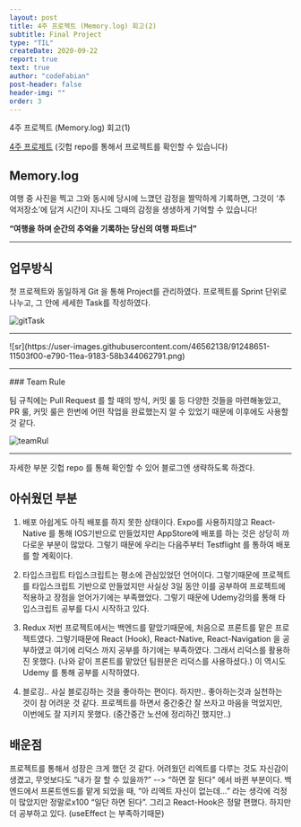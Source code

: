 ```yaml
---
layout: post
title: 4주 프로젝트 (Memory.log) 회고(2)
subtitle: Final Project
type: "TIL"
createDate: 2020-09-22
report: true
text: true
author: "codeFabian"
post-header: false
header-img: ""
order: 3
---
```


4주 프로젝트 (Memory.log) 회고(1)

[4주 프로제트](https://github.com/codeFabian/Memory.log-c)
(깃헙 repo를 통해서 프로젝트를 확인할 수 있습니다)

## Memory.log

여행 중 사진을 찍고 그와 동시에 당시에 느꼈던 감정을 짤막하게 기록하면, 그것이 ‘추억저장소’에 담겨 시간이 지나도 그때의 감정을 생생하게 기억할 수 있습니다!

**“여행을 하며 순간의 추억을 기록하는 당신의 여행 파트너”**

<hr>

## 업무방식

첫 프로젝트와 동일하게 Git 을 통해 Project를 관리하였다.
프로젝트를 Sprint 단위로 나누고, 그 안에 세세한 Task를 작성하였다.

![gitTask](https://user-images.githubusercontent.com/46562138/91248616-fbdb1500-e78f-11ea-8dea-3ebe87127cbb.png)

<hr>
![sr](https://user-images.githubusercontent.com/46562138/91248651-11503f00-e790-11ea-9183-58b344062791.png)
<hr>
### Team Rule

팀 규칙에는 Pull Request 를 할 때의 방식, 커밋 룰 등 다양한 것들을 마련해놓았고,
PR 룰, 커밋 룰은 한번에 어떤 작업을 완료했는지 알 수 있었기 때문에 이후에도 사용할 것 같다.

![teamRul](https://user-images.githubusercontent.com/46562138/91248756-5b392500-e790-11ea-976f-d1d1ba9796a3.png)

<hr>
자세한 부분 깃헙 repo 를 통해 확인할 수 있어 블로그엔 생략하도록 하겠다.

## 아쉬웠던 부분

1. 배포
   아쉽게도 아직 배포를 하지 못한 상태이다. Expo를 사용하지않고 React-Native 를 통해 IOS기반으로 만들었지만 AppStore에 배포를 하는 것은 상당히 까다로운 부분이 많았다. 그렇기 때문에 우리는 다음주부터 Testflight 를 통하여 배포를 할 계획이다.

2. 타입스크립트
   타입스크립트는 평소에 관심있었던 언어이다. 그렇기때문에 프로젝트를 타입스크립트 기반으로 만들었지만 사실상 3일 동안 이를 공부하여 프로젝트에 적용하고 장점을 얻어가기에는 부족했었다. 그렇기 때문에 Udemy강의를 통해 타입스크립트 공부를 다시 시작하고 있다.

3. Redux
   저번 프로젝트에서는 백엔드를 맡았기때문에, 처음으로 프론트를 맡은 프로젝트였다. 그렇기때문에 React (Hook), React-Native, React-Navigation 을 공부하였고 여기에 리덕스 까지 공부를 하기에는 부족하였다.
   그래서 리덕스를 활용하진 못했다. (나와 같이 프론트를 맡았던 팀원분은 리덕스를 사용하셨다.) 이 역시도 Udemy 를 통해 공부를 시작하였다.

4. 블로깅..
   사실 블로깅하는 것을 좋아하는 편이다. 하지만.. 좋아하는것과 실천하는 것이 참 어려운 것 같다. 프로젝트를 하면서 중간중간 잘 쓰자고 마음을 먹었지만, 이번에도 잘 지키지 못했다. (중간중간 노션에 정리하긴 했지만..)

## 배운점

프로젝트를 통해서 성장은 크게 했던 것 같다. 어려웠던 리엑트를 다루는 것도 자신감이 생겼고, 무엇보다도 “내가 잘 할 수 있을까?” --> “하면 잘 된다" 에서 바뀐 부분이다.
백엔드에서 프론트엔드를 맡게 되었을 때, “아 리엑트 자신이 없는데…” 라는 생각에 걱정이 많았지만 정말로x100 “일단 하면 된다”. 그리고 React-Hook은 정말 편했다.
하지만 더 공부하고 있다. (useEffect 는 부족하기때문)
